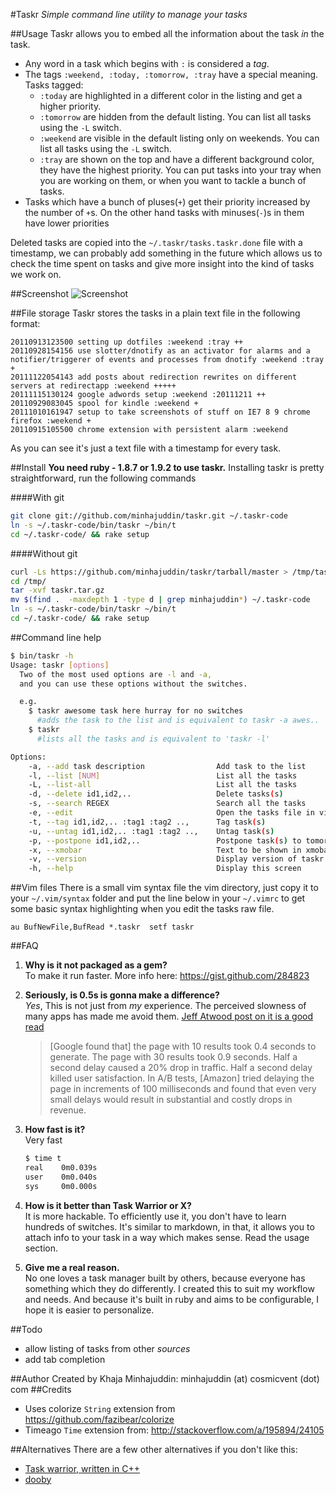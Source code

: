 #Taskr
*Simple command line utility to manage your tasks*

##Usage
Taskr allows you to embed all the information about the task *in* the task.

 - Any word in a task which begins with `:` is considered a *tag*.
 - The tags `:weekend, :today, :tomorrow, :tray` have a special meaning.  
   Tasks tagged:
   - `:today` are highlighted in a different color in the listing and get a higher priority.
   - `:tomorrow` are hidden from the default listing. You can list all tasks using the `-L` switch.
   - `:weekend` are visible in the default listing only on weekends. You can list all tasks using the `-L` switch.
   - `:tray` are shown on the top and have a different background color, they have the highest priority. You can put tasks into your tray when you are working on them, or when you want to tackle a bunch of tasks.
- Tasks which have a bunch of pluses(`+`) get their priority increased by the number of `+`s. On the other hand tasks with minuses(`-`)s in them have lower priorities

Deleted tasks are copied into the `~/.taskr/tasks.taskr.done` file with a timestamp, we can probably add something in the future which allows us to check the time spent on tasks and give more insight into the kind of tasks we work on.

##Screenshot
![Screenshot](http://i.imgur.com/EtaEG.png)

##File storage
Taskr stores the tasks in a plain text file in the following format:


````text
20110913123500 setting up dotfiles :weekend :tray ++
20110928154156 use slotter/dnotify as an activator for alarms and a notifier/triggerer of events and processes from dnotify :weekend :tray +
20111122054143 add posts about redirection rewrites on different servers at redirectapp :weekend +++++
20111115130124 google adwords setup :weekend :20111211 ++
20110929083045 spool for kindle :weekend +
20111010161947 setup to take screenshots of stuff on IE7 8 9 chrome firefox :weekend +
20110915105500 chrome extension with persistent alarm :weekend 
````

As you can see it's just a text file with a timestamp for every task.

##Install
**You need ruby - 1.8.7 or 1.9.2 to use taskr.**
Installing taskr is pretty straightforward, run the following commands

####With git
````bash
git clone git://github.com/minhajuddin/taskr.git ~/.taskr-code
ln -s ~/.taskr-code/bin/taskr ~/bin/t
cd ~/.taskr-code/ && rake setup
````
####Without git
````bash
curl -Ls https://github.com/minhajuddin/taskr/tarball/master > /tmp/taskr.tar.gz
cd /tmp/
tar -xvf taskr.tar.gz
mv $(find .  -maxdepth 1 -type d | grep minhajuddin*) ~/.taskr-code
ln -s ~/.taskr-code/bin/taskr ~/bin/t
cd ~/.taskr-code/ && rake setup
````


##Command line help
````bash
$ bin/taskr -h
Usage: taskr [options]
  Two of the most used options are -l and -a,
  and you can use these options without the switches.

  e.g.
    $ taskr awesome task here hurray for no switches
      #adds the task to the list and is equivalent to taskr -a awes..
    $ taskr
      #lists all the tasks and is equivalent to 'taskr -l'

Options:
    -a, --add task description                Add task to the list
    -l, --list [NUM]                          List all the tasks
    -L, --list-all                            List all the tasks
    -d, --delete id1,id2,..                   Delete tasks(s)
    -s, --search REGEX                        Search all the tasks
    -e, --edit                                Open the tasks file in vi
    -t, --tag id1,id2,.. :tag1 :tag2 ..,      Tag task(s)
    -u, --untag id1,id2,.. :tag1 :tag2 ..,    Untag task(s)
    -p, --postpone id1,id2,..                 Postpone task(s) to tomorrow
    -x, --xmobar                              Text to be shown in xmobar
    -v, --version                             Display version of taskr
    -h, --help                                Display this screen

````

##Vim files
There is a small vim syntax file the vim directory, just copy it to your `~/.vim/syntax` folder and put the line below in your `~/.vimrc` to get some basic syntax highlighting when you edit the tasks raw file.

````vim
au BufNewFile,BufRead *.taskr  setf taskr
````
##FAQ
 1. **Why is it not packaged as a gem?**  
 To make it run faster. More info here: https://gist.github.com/284823
 2. **Seriously, is 0.5s is gonna make a difference?**  
 *Yes*, This is not just from *my* experience. The perceived slowness of many apps has made me avoid them. [Jeff Atwood post on it is a good read](http://www.codinghorror.com/blog/2011/06/performance-is-a-feature.html)  

    > [Google found that] the page with 10 results took 0.4 seconds to generate. The page with 30 results took 0.9 seconds. Half a second delay caused a 20% drop in traffic. Half a second delay killed user satisfaction.
    > In A/B tests, [Amazon] tried delaying the page in increments of 100 milliseconds and found that even very small delays would result in substantial and costly drops in revenue.

 3. **How fast is it?**  
 Very fast

    ````bash
    $ time t
    real    0m0.039s
    user    0m0.040s
    sys     0m0.000s
    ````
 4. **How is it better than Task Warrior or X?**  
   It is more hackable. To efficiently use it, you don't have to learn hundreds of switches.
   It's similar to markdown, in that, it allows you to attach info to your task in a way which makes sense.
   Read the usage section.
 5. **Give me a real reason.**  
    No one loves a task manager built by others, because everyone has something which they do differently. I created this to suit my workflow and needs. And because it's built in ruby and aims to be configurable, I hope it is easier to personalize.

##Todo
 - allow listing of tasks from other *sources*
 - add tab completion

##Author
  Created by Khaja Minhajuddin: minhajuddin (at) cosmicvent (dot) com
##Credits
 - Uses colorize `String` extension from https://github.com/fazibear/colorize
 - Timeago `Time` extension from: http://stackoverflow.com/a/195894/24105

##Alternatives
  There are a few other alternatives if you don't like this:
 - [Task warrior, written in C++](http://taskwarrior.org/projects/show/taskwarrior)
 - [dooby](https://github.com/rafmagana/dooby)

